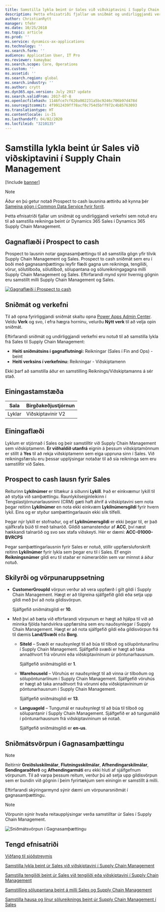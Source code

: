```yaml
---
title: Samstilla lykla beint úr Sales við viðskiptavini í Supply Chain Management
description: Þetta efnisatriði fjallar um sniðmát og undirliggjandi verkefni sem notuð eru til að samstilla reikninga úr Dynamics 365 Sales í Supply Chain Management.
author: ChristianRytt
manager: tfehr
ms.date: 10/25/2018
ms.topic: article
ms.prod: ''
ms.service: dynamics-ax-applications
ms.technology: ''
ms.search.form: ''
audience: Application User, IT Pro
ms.reviewer: kamaybac
ms.search.scope: Core, Operations
ms.custom: ''
ms.assetid: ''
ms.search.region: global
ms.search.industry: ''
ms.author: crytt
ms.dyn365.ops.version: July 2017 update
ms.search.validFrom: 2017-07-8
ms.openlocfilehash: 1146fce7cf620a002231a5bc9246c706b97d478d
ms.sourcegitcommit: 4f9912439ff78acf0c754d5bff972c4b85763093
ms.translationtype: HT
ms.contentlocale: is-IS
ms.lasthandoff: 04/02/2020
ms.locfileid: "3210135"
---
```

# <a name="synchronize-accounts-directly-from-sales-to-customers-in-supply-chain-management"></a>Samstilla lykla beint úr Sales við viðskiptavini í Supply Chain Management

[!include [banner](../includes/banner.md)]

> [!NOTE]
> Áður en þú getur notað Prospect to cash lausnina ættirðu að kynna þér [Sameina gögn í Common Data Service fyrir forrit](https://docs.microsoft.com/powerapps/administrator/data-integrator).

Þetta efnisatriði fjallar um sniðmát og undirliggjandi verkefni sem notuð eru til að samstilla reikninga beint úr Dynamics 365 Sales í Dynamics 365 Supply Chain Management.

## <a name="data-flow-in-prospect-to-cash"></a>Gagnaflæði í Prospect to cash

Prospect to lausnin notar gagnasamþættingu til að samstilla gögn yfir tilvik Supply Chain Management og Sales.  Prospect to cash sniðmát sem eru í boði með gagnasamþættingu leyfir flæði gagna um reikninga, tengiliði, vörur, sölutilboða, sölutilboð, sölupantana og sölureikningagagna milli Supply Chain Management og Sales. Eftirfarandi mynd sýnir hvernig gögnin eru samstillt milli Supply Chain Management og Sales.

[![Gagnaflæði í Prospect to cash](./media/prospect-to-cash-data-flow.png)](./media/prospect-to-cash-data-flow.png)

## <a name="templates-and-tasks"></a>Sniðmát og verkefni

Til að opna fyrirliggjandi sniðmát skaltu opna [Power Apps Admin Center](https://preview.admin.powerapps.com/dataintegration). Veldu **Verk** og svo, í efra hægra horninu, velurðu **Nýtt verk** til að velja opin sniðmát.

Eftirfarandi sniðmát og undirliggjandi verkefni eru notuð til að samstilla lykla frá Sales til Supply Chain Management:

- **Heiti sniðmátsins í gagnaflutningi:** Reikningar (Sales í Fin and Ops) - beint
- **Heiti verksins í verkefninu:** Reikningar - Viðskiptamenn

Ekki þarf að samstilla áður en samstilling Reiknings/Viðskiptamanns á sér stað.

## <a name="entity-set"></a>Einingastamstæða

| Sala    | Birgðakeðjustjórnun |
|----------|------------------------|
| Lyklar | Viðskiptavinir V2           |

## <a name="entity-flow"></a>Einingaflæði

Lyklum er stjórnað í Sales og þeir samstilltir við Supply Chain Management sem viðskiptamenn. **Er viðhaldið utanfrá** eignin á þessum viðskiptamönnum er stillt á **Yes** til að rekja viðskiptamenn sem eiga uppruna sinn í Sales. Við reikningsfærslu eru þessar upplýsingar notaðar til að sía reikninga sem eru samstilltir við Sales.

## <a name="prospect-to-cash-solution-for-sales"></a>Prospect to cash lausn fyrir Sales

Reiturinn **Lykilnúmer** er tiltækur á síðunni **Lykill**. Það er einkvæmur lykill til að styðja við samþættingu. Raunlykilseiginleikinn í Tengslastjórnunarlausninni (CRM) gæti haft áhrif á viðskiptavini sem nota þegar reitinn **Lykilnúmer** en nota ekki einkvæm **Lykilnúmersgildi** fyrir hvern lykil. Eins og er styður samþættingarlausin ekki slík tilfelli.

Þegar nýr lykill er stofnaður, og ef **Lykilnúmersgildi** er ekki þegar til, er það sjálfkrafa búið til með talnaröð. Gildið samanstendur af **ACC**, því næst hækkandi talnaröð og svo sex stafa viðskeyti. Hér er dæmi: **ACC-01000-BVRCPS**

Þegar samþættingarlausnin fyrir Sales er notuð, stillir uppfærsluforskrift reitinn **Lykilnúmer** fyrir lykla sem þegar eru til í Sales. Ef engin **Reikningsnúmer** gildi eru til staðar er númeraröðin sem var minnst á áður notuð.

## <a name="preconditions-and-mapping-setup"></a>Skilyrði og vörpunaruppsetning

- **CustomerGroupId** vörpun verður að vera uppfærð í gilt gildi í Supply Chain Management. Hægt er að tilgreina sjálfgefið gildi eða setja upp gildi með því að nota gildisvörpun.

    Sjálfgefið sniðmátsgildi er **10**.

- Með því að bæta við eftirfarandi vörpunum er hægt að hjálpa til við að minnka fjölda handvirkra uppfærslna sem eru nauðsynlegar í Supply Chain Management. Hægt er að nota sjálfgefið gildi eða gildisvörpun frá til dæmis **Land/Svæði** eða **Borg**.

    - **SiteId** – Svæði er nauðsynlegt til að búa til tilboð og sölupöntunarlínu í Supply Chain Management. Sjálfgefið svæði er hægt að taka annaðhvort frá vörunni eða viðskiptavininum úr pöntunarhausnum.

        Sjálfgefið sniðmátsgildi er **1**.

    - **WarehouseId** – Vöruhús er nauðsynlegt til að vinna úr tilboðum og sölupöntunarlínum í Supply Chain Management. Sjálfgefið vöruhús er hægt að taka annaðhvort frá vörunni eða viðskiptavininum úr pöntunarhausnum í Supply Chain Management.

        Sjálfgefið sniðmátsgildi er **13**.

    - **LanguageId** – Tungumál er nauðsynlegt til að búa til tilboð og sölupantanir í Supply Chain Management. Sjálfgefið er að tungumálið í pöntunarhausnum frá viðskiptavininum sé notað.

        Sjálfgefið sniðmátsgildi er **en-us**.

## <a name="template-mapping-in-data-integration"></a>Sniðmátsvörpun í Gagnasamþættingu

> [!NOTE]
> Reitirnir **Greiðsluskilmálar**, **Flutningsskilmálar**, **Afhendingarskilmálar**, **Sendingaraðferð** og **Afhendingarmáti** eru ekki hluti af sjálfgefnum vörpunum. Til að varpa þessum reitum, verður þú að setja upp gildisvörpun sem er bundin við gögnin í þeim fyrirtækjum sem einingin er samstillt á milli.

Eftirfarandi skýringarmynd sýnir dæmi um vörpunarsniðmát í gagnasamþættingu. 

> [!NOTE]
> Vörpunin sýnir hvaða reitaupplýsingar verða samstilltar úr Sales í Supply Chain Management.

![Sniðmátsvörpun í Gagnasamþættingu](./media/accounts-direct-template-mapping-data-integrator-1.png)

## <a name="related-topics"></a>Tengd efnisatriði


[Viðfang til sjóðstreymis](prospect-to-cash.md)

[Samstilla lykla beint úr Sales við viðskiptavini í Supply Chain Management](accounts-template-mapping-direct.md)

[Samstilla tengiliði beint úr Sales við tengiliði eða viðskiptavini í Supply Chain Management](contacts-template-mapping-direct.md)

[Samstilling sölupantana beint á milli Sales og Supply Chain Management](sales-order-template-mapping-direct-two-ways.md)

[Samstilla hausa og línur sölureiknings beint úr Supply Chain Management í Sales](sales-invoice-template-mapping-direct.md)

